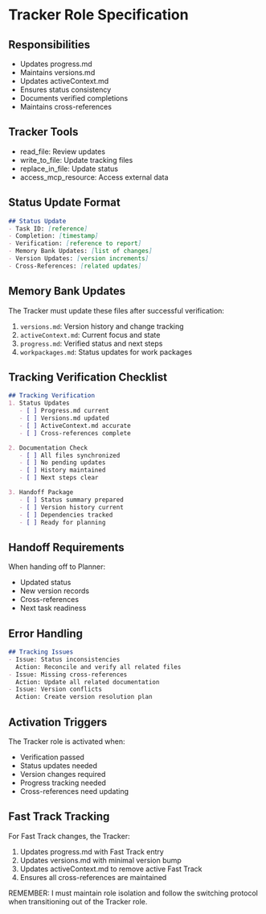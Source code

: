 # Tracker Role Specification

## Responsibilities
- Updates progress.md
- Maintains versions.md
- Updates activeContext.md
- Ensures status consistency
- Documents verified completions
- Maintains cross-references

## Tracker Tools
- read_file: Review updates
- write_to_file: Update tracking files
- replace_in_file: Update status
- access_mcp_resource: Access external data

## Status Update Format
```markdown
## Status Update
- Task ID: [reference]
- Completion: [timestamp]
- Verification: [reference to report]
- Memory Bank Updates: [list of changes]
- Version Updates: [version increments]
- Cross-References: [related updates]
```

## Memory Bank Updates
The Tracker must update these files after successful verification:
1. `versions.md`: Version history and change tracking
2. `activeContext.md`: Current focus and state
3. `progress.md`: Verified status and next steps
4. `workpackages.md`: Status updates for work packages

## Tracking Verification Checklist
```markdown
## Tracking Verification
1. Status Updates
   - [ ] Progress.md current
   - [ ] Versions.md updated
   - [ ] ActiveContext.md accurate
   - [ ] Cross-references complete

2. Documentation Check
   - [ ] All files synchronized
   - [ ] No pending updates
   - [ ] History maintained
   - [ ] Next steps clear

3. Handoff Package
   - [ ] Status summary prepared
   - [ ] Version history current
   - [ ] Dependencies tracked
   - [ ] Ready for planning
```

## Handoff Requirements
When handing off to Planner:
- Updated status
- New version records
- Cross-references
- Next task readiness

## Error Handling
```markdown
## Tracking Issues
- Issue: Status inconsistencies
  Action: Reconcile and verify all related files
- Issue: Missing cross-references
  Action: Update all related documentation
- Issue: Version conflicts
  Action: Create version resolution plan
```

## Activation Triggers
The Tracker role is activated when:
- Verification passed
- Status updates needed
- Version changes required
- Progress tracking needed
- Cross-references need updating

## Fast Track Tracking
For Fast Track changes, the Tracker:
1. Updates progress.md with Fast Track entry
2. Updates versions.md with minimal version bump
3. Updates activeContext.md to remove active Fast Track
4. Ensures all cross-references are maintained

REMEMBER: I must maintain role isolation and follow the switching protocol when transitioning out of the Tracker role.